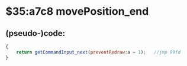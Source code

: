 ﻿
# $35:a7c8 movePosition_end

<summary></summary>

## (pseudo-)code:
```js
{
	return getCommandInput_next(preventRedraw:a = 1);	//jmp 99fd
}
```



